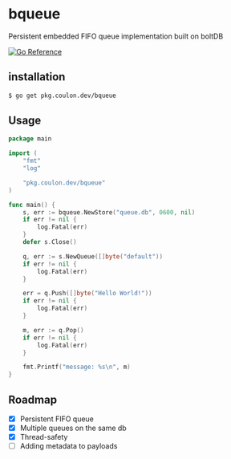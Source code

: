 # bqueue
Persistent embedded FIFO queue implementation built on boltDB

[![Go Reference](https://pkg.go.dev/badge/pkg.coulon.dev/bqueue.svg)](https://pkg.go.dev/pkg.coulon.dev/bqueue)

## installation

```sh
$ go get pkg.coulon.dev/bqueue
```

## Usage

```go
package main

import (
	"fmt"
	"log"

	"pkg.coulon.dev/bqueue"
)

func main() {
	s, err := bqueue.NewStore("queue.db", 0600, nil)
	if err != nil {
		log.Fatal(err)
	}
	defer s.Close()

	q, err := s.NewQueue([]byte("default"))
	if err != nil {
		log.Fatal(err)
	}

	err = q.Push([]byte("Hello World!"))
	if err != nil {
		log.Fatal(err)
	}

	m, err := q.Pop()
	if err != nil {
		log.Fatal(err)
	}

	fmt.Printf("message: %s\n", m)
}
```

## Roadmap

* [x] Persistent FIFO queue
* [x] Multiple queues on the same db
* [x] Thread-safety
* [ ] Adding metadata to payloads